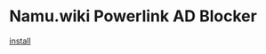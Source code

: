 # Namu.wiki Powerlink AD Blocker
[install](https://raw.githubusercontent.com/hotswap/namuwiki-powerlink-adblock.user.js/refs/heads/main/namuwiki-powerlink-adblock.user.js)
